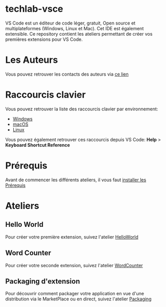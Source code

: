 # techlab-vsce
VS Code est un éditeur de code léger, gratuit, Open source et multiplateformes (Windows, Linux et Mac).
Cet IDE est également extensible.
Ce repository contient les ateliers permettant de créer vos premières extensions pour VS Code.

# Les Auteurs
Vous pouvez retrouver les contacts des auteurs via [ce lien](Authors.md)

# Raccourcis clavier

Vous pouvez retrouver la liste des raccourcis clavier par environnement:
* [Windows](https://go.microsoft.com/fwlink/?linkid=832145)
* [macOS](https://go.microsoft.com/fwlink/?linkid=832143)
* [Linux](https://go.microsoft.com/fwlink/?linkid=832144)

Vous pouvez également retrouver ces raccourcis depuis VS Code: **Help** > **Keyboard Shortcut Reference**

# Prérequis
Avant de commencer les différents ateliers, il vous faut [installer les Prérequis](Prerequisites.md)

# Ateliers

## Hello World
Pour créer votre première extension, suivez l'atelier [HelloWorld](helloWorld)

## Word Counter
Pour créer votre seconde extension, suivez l'atelier [WordCounter](wordCounter)

## Packaging d'extension


Pour découvrir comment packager votre application en vue d'une distribution via le MarketPlace ou en direct, suivez l'atelier [Packaging](Packaging)
